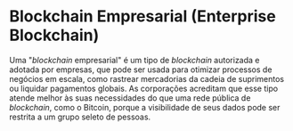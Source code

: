# Blockchain Empresarial (Enterprise Blockchain)

Uma "_blockchain_ empresarial" é um tipo de _blockchain_ autorizada e adotada por empresas, que pode ser usada para otimizar processos de negócios em escala, como rastrear mercadorias da cadeia de suprimentos ou liquidar pagamentos globais. As corporações acreditam que esse tipo atende melhor às suas necessidades do que uma rede pública de _blockchain_, como o Bitcoin, porque a visibilidade de seus dados pode ser restrita a um grupo seleto de pessoas.
